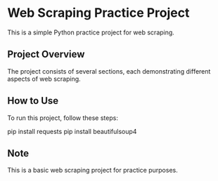 # Web Scraping Practice Project

This is a simple Python practice project for web scraping.

## Project Overview

The project consists of several sections, each demonstrating different aspects of web scraping.

## How to Use

To run this project, follow these steps:

pip install requests
pip install beautifulsoup4

## Note

This is a basic web scraping project for practice purposes.

